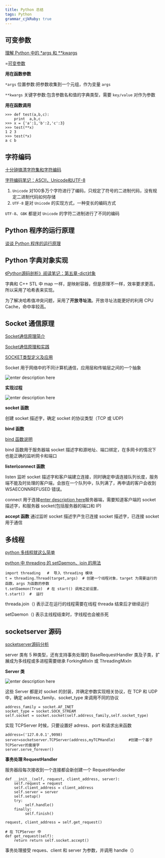 ```yaml
---
title: Python 总结
tags: Python
grammar_cjkRuby: true
---
```




##  可变参数
[理解 Python 中的 *args 和 **kwargs][1]

=[可变参数][2]

**用在函数参数**

`*args` 位置参数:把参数收集到一个元组，作为变量 `args`

`**kwargs` 关键字参数:包含参数名和值的字典类型，需要 `key/value` 对作为参数

**用在函数调用**
```python?linenums
>>> def test(a,b,c):
	print  a,b,c
>>> x = {'a':1,'b':2,'c':3}
>>> test(**x)
1 2 3
>>> test(*x) 
a c b
```

##  字符编码

[十分钟搞清字符集和字符编码][3]

[字符编码笔记：ASCII，Unicode和UTF-8][4]


 1. `Unicode` 对100多万个字符进行了编码，只规定了符号的二进制代码，没有规定二进制代码如何存储
 2. `UTF-8` 是对 `Unicode` 的实现方式，一种变长的编码方式


`UTF-8`、`GBK` 都是对 `Unicode` 的字符二进制进行了不同的编码


##  Python 程序的运行原理
[谈谈 Python 程序的运行原理][5]



##  Python 字典对象实现
[《Python源码剖析》阅读笔记：第五章-dict对象][6]


字典和 C++ STL 中 map 一样，是映射容器，但是原理不一样，效率要求更高，所以采用了哈希表来实现。

为了解决哈希值冲突问题，采用了**开放寻址法**。开放寻址法能更好的利用 CPU Cache，命中率较高。


##  Socket 通信原理
[Socket通信原理简介][7]

[ Socket通信原理和实践][8]

[SOCKET类型定义及应用][9]

Socket 用于网络中的不同计算机通信，应用层和传输层之间的一个抽象

![enter description here][10]

**实现过程**

![enter description here][11]

**socket 函数**

创建 socket 描述字，确定 socket 的协议类型（TCP 或 UDP)

**bind 函数**

[bind 函数说明][12]

bind 函数用于服务器端 socket 描述字和源地址、端口绑定，在多网卡的情况下也能正确的监听网卡和端口

**listen\connect 函数**

listen 监听 socket 描述字和客户端建立连接，同时确定申请连接队列长度，服务端不能及时处理的客户端，会放在一个队列中，队列满了，再申请的客户会收到 WSAECONNREFUSED 错误。

connect 用于连接[enter description here][13]服务器端，需要知道客户端的 socket 描述字，和服务器 socket(包括服务器的端口和 IP)


**accept 函数**
通过监听 socket 描述字产生已连接 socket 描述字，已连接 socket 用于通信


##  多线程
[python 多线程就这么简单][14]

[python 中 threading 的 setDaemon、join 的用法][15]

```python?linenums
import threading   #  导入 threading 模块
t = threading.Thread(target,args)  # 创建一个线程对象，target 为需要运行的函数，args 为函数的参数
t.setDaemon(True)  # 在 start() 调用之前设置，
t.start()  #  运行
```

threada.join（) 表示正在运行的线程需要在线程 threada 结束后才继续运行

setDaemon（) 表示主线程结束时，字线程也会被杀死

##  socketserver 源码
[socketserver源码分析][16]

server 类有 5 种类型，还有支持事务处理的 BaseRequestHandler 类及子类，扩展成为多线程或多进程需要继承 ForkingMixIn 或 ThreadingMixIn

**Server 类**

![enter description here][17]

这些 Server 都是对 socket 的封装，并确定参数实现相关协议，在 TCP 和 UDP 中，确定 address_family、socket_type 来调用不同的协议

```python?linenums
address_family = socket.AF_INET
socket_type = socket.SOCK_STREAM
self.socket = socket.socket(self.address_family,self.socket_type)
```

实现 TCPServer 时候，只要设置好 adress、port 和请求出来函数

```python?linenums
address=('127.0.0.1',9098)
server=socketserver.TCPServer(address,myTCPHandle)      #创建一个基于TCPServer的套接字
server.serve_forever() 
```

**事务处理 RequestHandler**

服务器段每次接收到一个连接都会新创建一个 RequestHandler

```python?linenums
def __init__(self, request, client_address, server):
    self.request = request
    self.client_address = client_address
    self.server = server
    self.setup()
    try:
         self.handle()
    finally:
         self.finish()

request, client_address = self.get_request()

# 在 TCPServer 中
def get_request(self):
    return return self.socket.accept()

```
事务处理接受 reques、client 和 server 为参数，并调用 handle（） 



  [1]: http://kodango.com/variable-arguments-in-python
  [2]: .//Passing%20arguments%20to%20Python%20functions1.pdf
  [3]: http://cenalulu.github.io/linux/character-encoding/
  [4]: http://www.ruanyifeng.com/blog/2007/10/ascii_unicode_and_utf-8.html
  [5]: https://www.restran.net/2015/10/22/how-python-code-run/
  [6]: http://blog.csdn.net/digimon/article/details/7875789
  [7]: http://www.jianshu.com/p/90348ef3f41e
  [8]: http://blog.csdn.net/jiajia4336/article/details/8798421
  [9]: http://blog.163.com/alice_leee/blog/static/167106323201062332816623/
  [10]: ./images/1466861848287.jpg "1466861848287.jpg"
  [11]: ./images/1466861895747.jpg "1466861895747.jpg"
  [12]: http://www.cnblogs.com/nightwatcher/archive/2011/07/03/2096717.html
  [13]: http://blog.sina.com.cn/s/blog_9f488855010198vn.html
  [14]: http://www.cnblogs.com/fnng/p/3670789.html
  [15]: http://blog.sina.com.cn/s/blog_9f488855010198vn.html
  [16]: http://www.blogs8.cn/posts/Wx8G9b8
  [17]: ./images/1466930857819.jpg "1466930857819.jpg"
